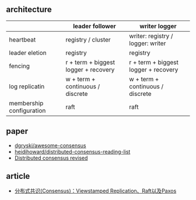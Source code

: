 ## architecture

|                          | leader follower                      | writer logger                        |
|--------------------------|--------------------------------------|--------------------------------------|
| heartbeat                | registry / cluster                   | writer: registry / logger: writer    |
| leader eletion           | registry                             | registry                             |
| fencing                  | r + term + biggest logger + recovery | r + term + biggest logger + recovery |
| log replicatin           | w + term + continuous / discrete     | w + term + continuous / discrete     |
| membership configuration | raft                                 | raft                                 |

## paper

- [dgryski/awesome-consensus](https://github.com/dgryski/awesome-consensus)
- [heidihoward/distributed-consensus-reading-list](https://github.com/heidihoward/distributed-consensus-reading-list)
- [Distributed consensus revised](https://www.cl.cam.ac.uk/techreports/UCAM-CL-TR-935.pdf)

## article

- [分布式共识(Consensus)：Viewstamped Replication、Raft以及Paxos](http://blog.kongfy.com/2016/05/%e5%88%86%e5%b8%83%e5%bc%8f%e5%85%b1%e8%af%86consensus%ef%bc%9aviewstamped%e3%80%81raft%e5%8f%8apaxos/)
